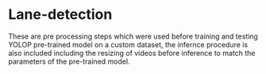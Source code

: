 # Lane-detection

These are pre processing steps which were used before training and testing YOLOP pre-trained model on a custom dataset, 
the infernce procedure is also included including the resizing of videos before inference to match the parameters of the pre-trained model.
